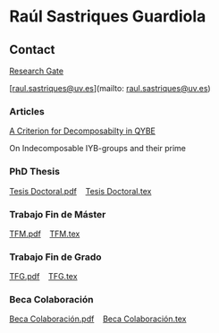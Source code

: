 # Raúl Sastriques Guardiola

## Contact

[Research Gate](https://www.researchgate.net/profile/Raul-Sastriques-Guardiola-2)

[raul.sastriques@uv.es](mailto: raul.sastriques@uv.es)


### Articles

[A Criterion for Decomposabilty in QYBE ](https://academic.oup.com/imrn/advance-article/doi/10.1093/imrn/rnab357/6474504?guestAccessKey=3a3f55ba-643b-4fda-a0ea-294dd8dea8a2)

On Indecomposable IYB-groups and their prime

### PhD Thesis
[Tesis Doctoral.pdf](https://github.com/raulsas/PhD.github.io/blob/main/Tesis%20Doctoral/Tesis%20Doctoral.pdf)&nbsp;&nbsp;&nbsp;&nbsp;[Tesis Doctoral.tex](https://github.com/raulsas/PhD.github.io/blob/main/Tesis%20Doctoral/Tesis%20Doctoral.tex)

### Trabajo Fin de Máster
[TFM.pdf](https://github.com/raulsas/PhD.github.io/blob/main/TFM/TFM-final.pdf)&nbsp;&nbsp;&nbsp;&nbsp;[TFM.tex](https://github.com/raulsas/PhD.github.io/blob/main/TFM/TFM-final.tex)

### Trabajo Fin de Grado
[TFG.pdf](https://github.com/raulsas/PhD.github.io/blob/main/TFG/TFG%20final.pdf)&nbsp;&nbsp;&nbsp;&nbsp;[TFG.tex](https://github.com/raulsas/PhD.github.io/blob/main/TFG/TFG%20final.tex)

### Beca Colaboración
[Beca Colaboración.pdf](https://github.com/raulsas/PhD.github.io/blob/main/Beca%20Colaboraci%C3%B3n/Beca%20de%20Colaboracion.pdf)&nbsp;&nbsp;&nbsp;&nbsp;[Beca Colaboración.tex](https://github.com/raulsas/PhD.github.io/blob/main/Beca%20Colaboraci%C3%B3n/Beca%20de%20Colaboracion.tex)
